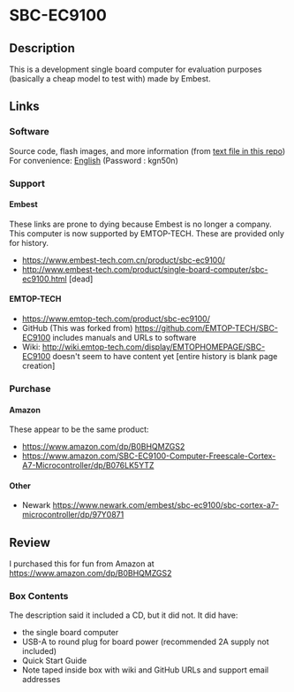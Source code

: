 # SBC-EC9100
## Description
This is a development single board computer for evaluation purposes (basically a cheap model to test with) made by Embest.
## Links
### Software
Source code, flash images, and more information (from [text file in this repo](Software_Download_Link.txt)) For convenience: [English](https://www.jianguoyun.com/p/DRdR2wAQ7L_aCRjPkeoEIAA) (Password : kgn50n)
### Support
#### Embest
These links are prone to dying because Embest is no longer a company. This computer is now supported by EMTOP-TECH. These are provided only for history.
* https://www.embest-tech.com.cn/product/sbc-ec9100/
* http://www.embest-tech.com/product/single-board-computer/sbc-ec9100.html [dead]
#### EMTOP-TECH
* https://www.emtop-tech.com/product/sbc-ec9100/
* GitHub (This was forked from) https://github.com/EMTOP-TECH/SBC-EC9100 includes manuals and URLs to software
* Wiki: http://wiki.emtop-tech.com/display/EMTOPHOMEPAGE/SBC-EC9100 doesn't seem to have content yet [entire history is blank page creation]
### Purchase
#### Amazon
These appear to be the same product:
* https://www.amazon.com/dp/B0BHQMZGS2
* https://www.amazon.com/SBC-EC9100-Computer-Freescale-Cortex-A7-Microcontroller/dp/B076LK5YTZ
#### Other
* Newark https://www.newark.com/embest/sbc-ec9100/sbc-cortex-a7-microcontroller/dp/97Y0871
## Review
I purchased this for fun from Amazon at https://www.amazon.com/dp/B0BHQMZGS2
### Box Contents
The description said it included a CD, but it did not. It did have:
* the single board computer
* USB-A to round plug for board power (recommended 2A supply not included)
* Quick Start Guide
* Note taped inside box with wiki and GitHub URLs and support email addresses

